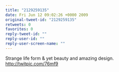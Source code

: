 ```yaml
---
title: "2129259135"
date: Fri Jun 12 09:02:26 +0000 2009
original-tweet-id: "2129259135"
retweets: 0
favorites: 0
reply-tweet-id: ""
reply-user-id: ""
reply-user-screen-name: ""
---
```

Strange life form & yet beauty and amazing design.  http://twitpic.com/76mf9
